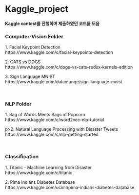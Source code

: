 # Kaggle_project

#### Kaggle contest를 진행하며 제출하였던 코드들 모음


<h3>Computer-Vision Folder</h3>
<p>1. Facial Keypoint Detection<br>
https://www.kaggle.com/c/facial-keypoints-detection</p>

<p>2. CATS vs DOGS<br>
https://www.kaggle.com/c/dogs-vs-cats-redux-kernels-edition</p>

<p>3. Sign Language MNIST<br>
https://www.kaggle.com/datamunge/sign-language-mnist</p>

<br><h3>NLP Folder</h3>
<p>1. Bag of Words Meets Bags of Popcorn<br>
https://www.kaggle.com/c/word2vec-nlp-tutorial</p>
p>2. Natural Language Processing with Disaster Tweets<br>
https://www.kaggle.com/c/nlp-getting-started</p>


<br><h3>Classification</h3>
<p>1. Titanic - Machine Learning from Disaster<br>
https://www.kaggle.com/c/titanic</p>
<p>2. Pima Indians Diabetes Database<br>
https://www.kaggle.com/uciml/pima-indians-diabetes-database</p>
